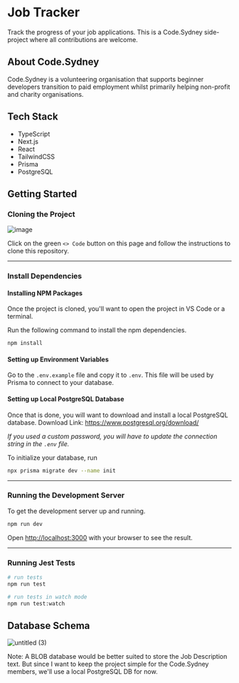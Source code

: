 # Job Tracker

Track the progress of your job applications. This is a Code.Sydney side-project where all contributions are welcome.

## About Code.Sydney

Code.Sydney is a volunteering organisation that supports beginner developers transition to paid employment whilst primarily helping non-profit and charity organisations.

## Tech Stack

- TypeScript
- Next.js
- React
- TailwindCSS
- Prisma
- PostgreSQL

## Getting Started

### Cloning the Project

![image](https://user-images.githubusercontent.com/8443215/206170976-b7e1ef6d-b371-4dbc-9332-56791c56ceb0.png)

Click on the green `<> Code` button on this page and follow the instructions to clone this repository.

---

### Install Dependencies

#### Installing NPM Packages

Once the project is cloned, you'll want to open the project in VS Code or a terminal.

Run the following command to install the npm dependencies.

```bash
npm install
```

#### Setting up Environment Variables

Go to the `.env.example` file and copy it to `.env`. This file will be used by Prisma to connect to your database.


#### Setting up Local PostgreSQL Database

Once that is done, you will want to download and install a local PostgreSQL database. Download Link: https://www.postgresql.org/download/

_If you used a custom password, you will have to update the connection string in the `.env` file._

To initialize your database, run

```bash
npx prisma migrate dev --name init
```

---

### Running the Development Server

To get the development server up and running.

```bash
npm run dev
```

Open [http://localhost:3000](http://localhost:3000) with your browser to see the result.


---

### Running Jest Tests

```bash
# run tests
npm run test

# run tests in watch mode
npm run test:watch
```

## Database Schema

![untitled (3)](https://user-images.githubusercontent.com/8443215/206895369-73715c30-bcae-4958-a0c9-b463801b8587.png)

Note: A BLOB database would be better suited to store the Job Description text. But since I want to keep the project simple for the Code.Sydney members, we'll use a local PostgreSQL DB for now.
